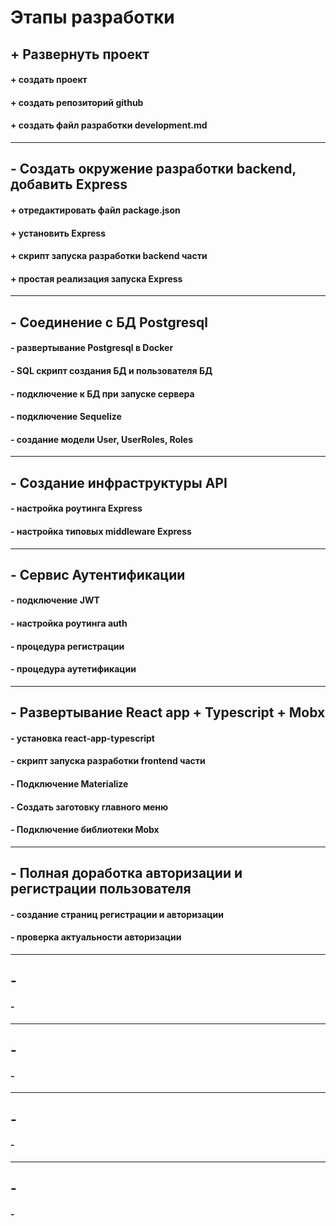 # Этапы разработки

## + Развернуть проект
#### + создать проект
#### + создать репозиторий github
#### + создать файл разработки development.md

---
## - Создать окружение разработки backend, добавить Express
#### + отредактировать файл package.json
#### + установить Express
#### + скрипт запуска разработки backend части
#### + простая реализация запуска Express

---
## - Соединение с БД Postgresql
#### - развертывание Postgresql в Docker 
#### - SQL скрипт создания БД и пользователя БД
#### - подключение к БД при запуске сервера
#### - подключение Sequelize
#### - создание модели User, UserRoles, Roles

---
## - Создание инфраструктуры API
#### - настройка роутинга Express
#### - настройка типовых middleware Express

---
## - Сервис Аутентификации
#### - подключение JWT
#### - настройка роутинга auth
#### - процедура регистрации
#### - процедура аутетификации

---
## - Развертывание React app + Typescript + Mobx
#### - установка react-app-typescript 
#### - скрипт запуска разработки frontend части 
#### - Подключение Materialize
#### - Создать заготовку главного меню
#### - Подключение библиотеки Mobx

---
## - Полная доработка авторизации и регистрации пользователя
#### - создание страниц регистрации и авторизации
#### - проверка актуальности авторизации 

---
## - 
#### - 

---
## - 
#### - 

---
## - 
#### - 



---
## - 
#### - 

